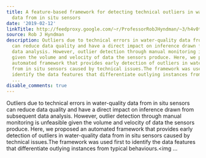 ```yaml
---
title: A feature-based framework for detecting technical outliers in water-quality
  data from in situ sensors
date: '2019-02-12'
linkTitle: http://feedproxy.google.com/~r/ProfessorRobJHyndman/~3/h4v0tX9vcNo/
source: Rob J Hyndman
description: Outliers due to technical errors in water-quality data from in situ sensors
  can reduce data quality and have a direct impact on inference drawn from subsequent
  data analysis. However, outlier detection through manual monitoring is unfeasible
  given the volume and velocity of data the sensors produce. Here, we proposed an
  automated framework that provides early detection of outliers in water-quality data
  from in situ sensors caused by technical issues.The framework was used first to
  identify the data features that differentiate outlying instances from typical behaviours.<img
  ...
disable_comments: true
---
```

Outliers due to technical errors in water-quality data from in situ sensors can reduce data quality and have a direct impact on inference drawn from subsequent data analysis. However, outlier detection through manual monitoring is unfeasible given the volume and velocity of data the sensors produce. Here, we proposed an automated framework that provides early detection of outliers in water-quality data from in situ sensors caused by technical issues.The framework was used first to identify the data features that differentiate outlying instances from typical behaviours.<img ...